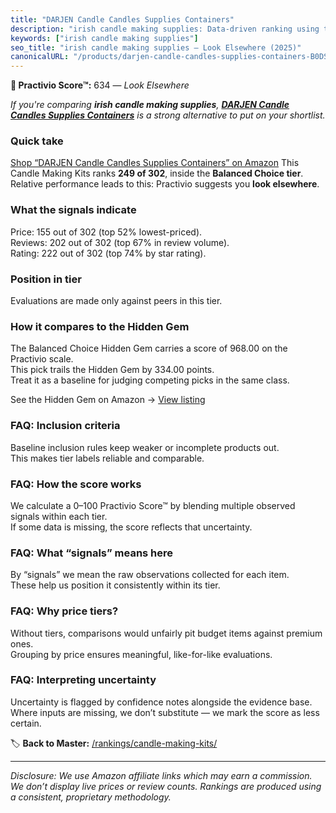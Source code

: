 ```yaml
---
title: "DARJEN Candle Candles Supplies Containers"
description: "irish candle making supplies: Data-driven ranking using the Practivio Score™. Positioned by quality, value, demand, findability, momentum."
keywords: ["irish candle making supplies"]
seo_title: "irish candle making supplies — Look Elsewhere (2025)"
canonicalURL: "/products/darjen-candle-candles-supplies-containers-B0DSVSJ3HM/"
---
```


**🚫 Practivio Score™:** 634 — _Look Elsewhere_


*If you're comparing **irish candle making supplies**, **[DARJEN Candle Candles Supplies Containers](https://www.amazon.com/dp/B0DSVSJ3HM?tag=practivio-20)** is a strong alternative to put on your shortlist.*
### Quick take
[Shop “DARJEN Candle Candles Supplies Containers” on Amazon](https://www.amazon.com/dp/B0DSVSJ3HM?tag=practivio-20)
This Candle Making Kits ranks **249 of 302**, inside the **Balanced Choice tier**.  
Relative performance leads to this: Practivio suggests you **look elsewhere**.

### What the signals indicate
Price: 155 out of 302 (top 52% lowest-priced).  
Reviews: 202 out of 302 (top 67% in review volume).  
Rating: 222 out of 302 (top 74% by star rating).  

### Position in tier
Evaluations are made only against peers in this tier.

### How it compares to the Hidden Gem
The Balanced Choice Hidden Gem carries a score of 968.00 on the Practivio scale.  
This pick trails the Hidden Gem by 334.00 points.  
Treat it as a baseline for judging competing picks in the same class.  

See the Hidden Gem on Amazon → [View listing](https://www.amazon.com/dp/B09G74PT1J?tag=practivio-20)

### FAQ: Inclusion criteria
Baseline inclusion rules keep weaker or incomplete products out.  
This makes tier labels reliable and comparable.

### FAQ: How the score works
We calculate a 0–100 Practivio Score™ by blending multiple observed signals within each tier.  
If some data is missing, the score reflects that uncertainty.

### FAQ: What “signals” means here
By “signals” we mean the raw observations collected for each item.  
These help us position it consistently within its tier.

### FAQ: Why price tiers?
Without tiers, comparisons would unfairly pit budget items against premium ones.  
Grouping by price ensures meaningful, like-for-like evaluations.

### FAQ: Interpreting uncertainty
Uncertainty is flagged by confidence notes alongside the evidence base.  
Where inputs are missing, we don’t substitute — we mark the score as less certain.


🏷️ **Back to Master:** [/rankings/candle-making-kits/](/rankings/candle-making-kits/)

---
_Disclosure: We use Amazon affiliate links which may earn a commission. We don’t display live prices or review counts. Rankings are produced using a consistent, proprietary methodology._
